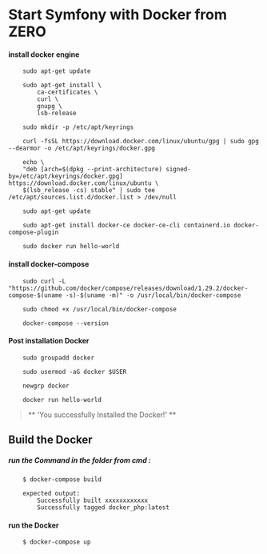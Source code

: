 # Start Symfony with Docker from ZERO 

#### install docker engine
```
    sudo apt-get update

    sudo apt-get install \
        ca-certificates \
        curl \
        gnupg \
        lsb-release

    sudo mkdir -p /etc/apt/keyrings

    curl -fsSL https://download.docker.com/linux/ubuntu/gpg | sudo gpg --dearmor -o /etc/apt/keyrings/docker.gpg

    echo \
    "deb [arch=$(dpkg --print-architecture) signed-by=/etc/apt/keyrings/docker.gpg] https://download.docker.com/linux/ubuntu \
    $(lsb_release -cs) stable" | sudo tee /etc/apt/sources.list.d/docker.list > /dev/null

    sudo apt-get update

    sudo apt-get install docker-ce docker-ce-cli containerd.io docker-compose-plugin

    sudo docker run hello-world
```
#### install docker-compose 
```
    sudo curl -L "https://github.com/docker/compose/releases/download/1.29.2/docker-compose-$(uname -s)-$(uname -m)" -o /usr/local/bin/docker-compose

    sudo chmod +x /usr/local/bin/docker-compose

    docker-compose --version
```
#### Post installation Docker 
```
    sudo groupadd docker

    sudo usermod -aG docker $USER

    newgrp docker

    docker run hello-world
```
> ** 'You successfully Installed the Docker!' **
## Build the Docker 
##### run the Command in the folder from cmd :
```
    $ docker-compose build

    expected output: 
        Successfully built xxxxxxxxxxxx
        Successfully tagged docker_php:latest
```
    
#### run the Docker
```
    $ docker-compose up
```